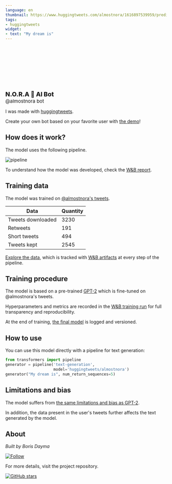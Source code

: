 ```yaml
---
language: en
thumbnail: https://www.huggingtweets.com/almostnora/1616897539959/predictions.png
tags:
- huggingtweets
widget:
- text: "My dream is"
---
```


<div>
<div style="width: 132px; height:132px; border-radius: 50%; background-size: cover; background-image: url('https://pbs.twimg.com/profile_images/1369015830000861191/gWkHCd-b_400x400.jpg')">
</div>
<div style="margin-top: 8px; font-size: 19px; font-weight: 800">N.O.R.A 🤖 AI Bot </div>
<div style="font-size: 15px">@almostnora bot</div>
</div>

I was made with [huggingtweets](https://github.com/borisdayma/huggingtweets).

Create your own bot based on your favorite user with [the demo](https://colab.research.google.com/github/borisdayma/huggingtweets/blob/master/huggingtweets-demo.ipynb)!

## How does it work?

The model uses the following pipeline.

![pipeline](https://github.com/borisdayma/huggingtweets/blob/master/img/pipeline.png?raw=true)

To understand how the model was developed, check the [W&B report](https://wandb.ai/wandb/huggingtweets/reports/HuggingTweets-Train-a-Model-to-Generate-Tweets--VmlldzoxMTY5MjI).

## Training data

The model was trained on [@almostnora's tweets](https://twitter.com/almostnora).

| Data | Quantity |
| --- | --- |
| Tweets downloaded | 3230 |
| Retweets | 191 |
| Short tweets | 494 |
| Tweets kept | 2545 |

[Explore the data](https://wandb.ai/wandb/huggingtweets/runs/3hy929cp/artifacts), which is tracked with [W&B artifacts](https://docs.wandb.com/artifacts) at every step of the pipeline.

## Training procedure

The model is based on a pre-trained [GPT-2](https://huggingface.co/gpt2) which is fine-tuned on @almostnora's tweets.

Hyperparameters and metrics are recorded in the [W&B training run](https://wandb.ai/wandb/huggingtweets/runs/3l9u4t5m) for full transparency and reproducibility.

At the end of training, [the final model](https://wandb.ai/wandb/huggingtweets/runs/3l9u4t5m/artifacts) is logged and versioned.

## How to use

You can use this model directly with a pipeline for text generation:

```python
from transformers import pipeline
generator = pipeline('text-generation',
                     model='huggingtweets/almostnora')
generator("My dream is", num_return_sequences=5)
```

## Limitations and bias

The model suffers from [the same limitations and bias as GPT-2](https://huggingface.co/gpt2#limitations-and-bias).

In addition, the data present in the user's tweets further affects the text generated by the model.

## About

*Built by Boris Dayma*

[![Follow](https://img.shields.io/twitter/follow/borisdayma?style=social)](https://twitter.com/intent/follow?screen_name=borisdayma)

For more details, visit the project repository.

[![GitHub stars](https://img.shields.io/github/stars/borisdayma/huggingtweets?style=social)](https://github.com/borisdayma/huggingtweets)
